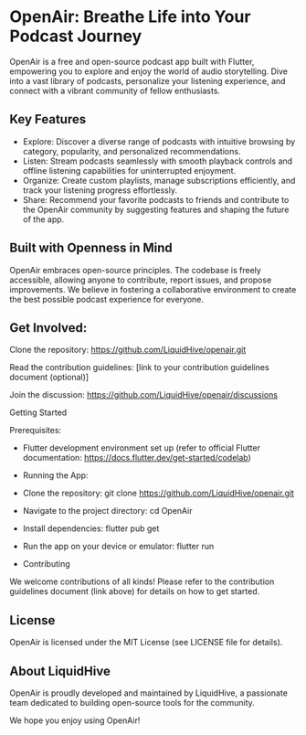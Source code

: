 # OpenAir: Breathe Life into Your Podcast Journey

OpenAir is a free and open-source podcast app built with Flutter, empowering you to explore and enjoy the world of audio storytelling. Dive into a vast library of podcasts, personalize your listening experience, and connect with a vibrant community of fellow enthusiasts.

## Key Features

- Explore: Discover a diverse range of podcasts with intuitive browsing by category, popularity, and personalized recommendations.
- Listen: Stream podcasts seamlessly with smooth playback controls and offline listening capabilities for uninterrupted enjoyment.
- Organize: Create custom playlists, manage subscriptions efficiently, and track your listening progress effortlessly.
- Share: Recommend your favorite podcasts to friends and contribute to the OpenAir community by suggesting features and shaping the future of the app.

## Built with Openness in Mind

OpenAir embraces open-source principles. The codebase is freely accessible, allowing anyone to contribute, report issues, and propose improvements. We believe in fostering a collaborative environment to create the best possible podcast experience for everyone.

## Get Involved:

Clone the repository: https://github.com/LiquidHive/openair.git

Read the contribution guidelines: [link to your contribution guidelines document (optional)]

Join the discussion: https://github.com/LiquidHive/openair/discussions

Getting Started

Prerequisites:

- Flutter development environment set up (refer to official Flutter documentation: https://docs.flutter.dev/get-started/codelab)

- Running the App:

- Clone the repository: git clone https://github.com/LiquidHive/openair.git
- Navigate to the project directory: cd OpenAir
- Install dependencies: flutter pub get
- Run the app on your device or emulator: flutter run
- Contributing

We welcome contributions of all kinds! Please refer to the contribution guidelines document (link above) for details on how to get started.

## License

OpenAir is licensed under the MIT License (see LICENSE file for details).

## About LiquidHive

OpenAir is proudly developed and maintained by LiquidHive, a passionate team dedicated to building open-source tools for the community.

We hope you enjoy using OpenAir!
